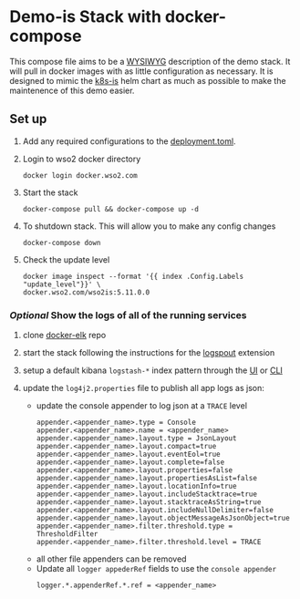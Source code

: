 # Demo-is Stack with docker-compose

This compose file aims to be a [WYSIWYG](https://en.wikipedia.org/wiki/WYSIWYG) description of the demo stack. It will pull in docker images with as little configuration as necessary. It is designed to mimic the [k8s-is](https://github.com/wso2/kubernetes-is) helm chart as much as possible to make the maintenence of this demo easier.

## Set up

1. Add any required configurations to the [deployment.toml](../config-volumes/identity-server/deployment.toml).

1. Login to wso2 docker directory

    ```shell
    docker login docker.wso2.com
    ```

1. Start the stack

    ```shell
    docker-compose pull && docker-compose up -d
    ```

1. To shutdown stack. This will allow you to make any config changes

    ```shell
    docker-compose down
    ```

1. Check the update level

    ```shell
    docker image inspect --format '{{ index .Config.Labels "update_level"}}' \
    docker.wso2.com/wso2is:5.11.0.0
    ```

### *Optional* Show the logs of all of the running services

1. clone [docker-elk](https://github.com/deviantony/docker-elk/) repo
1. start the stack following the instructions for the [logspout](https://github.com/deviantony/docker-elk/tree/main/extensions/logspout) extension
1. setup a default kibana `logstash-*` index pattern through the [UI](https://www.elastic.co/guide/en/kibana/current/index-patterns.html) or [CLI](https://github.com/deviantony/docker-elk#on-the-command-line)

1. update the `log4j2.properties` file to publish all app logs as json:
    - update the console appender to log json at a `TRACE` level
      ```
      appender.<appender_name>.type = Console
      appender.<appender_name>.name = <appender_name>
      appender.<appender_name>.layout.type = JsonLayout
      appender.<appender_name>.layout.compact=true
      appender.<appender_name>.layout.eventEol=true
      appender.<appender_name>.layout.complete=false
      appender.<appender_name>.layout.properties=false
      appender.<appender_name>.layout.propertiesAsList=false
      appender.<appender_name>.layout.locationInfo=true
      appender.<appender_name>.layout.includeStacktrace=true
      appender.<appender_name>.layout.stacktraceAsString=true
      appender.<appender_name>.layout.includeNullDelimiter=false
      appender.<appender_name>.layout.objectMessageAsJsonObject=true
      appender.<appender_name>.filter.threshold.type = ThresholdFilter
      appender.<appender_name>.filter.threshold.level = TRACE
      ```
    - all other file appenders can be removed
    - Update all `logger appederRef` fields to use the `console appender`
      ```
      logger.*.appenderRef.*.ref = <appender_name>
      ```
